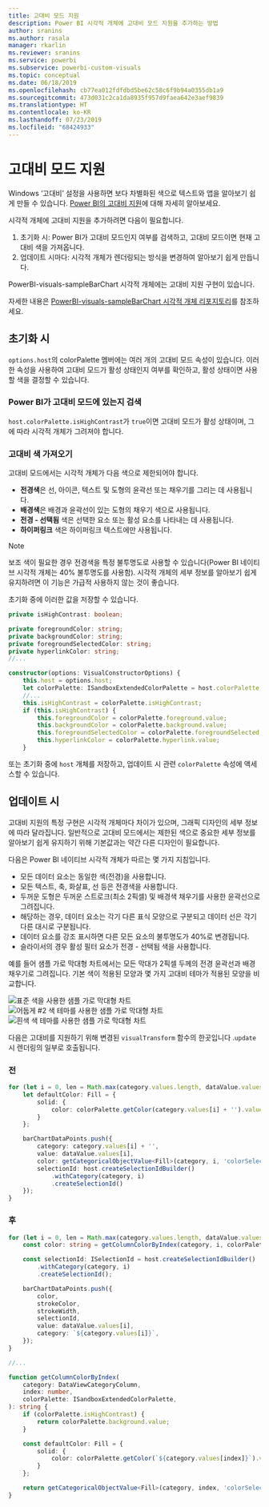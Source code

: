 ```yaml
---
title: 고대비 모드 지원
description: Power BI 시각적 개체에 고대비 모드 지원을 추가하는 방법
author: sranins
ms.author: rasala
manager: rkarlin
ms.reviewer: sranins
ms.service: powerbi
ms.subservice: powerbi-custom-visuals
ms.topic: conceptual
ms.date: 06/18/2019
ms.openlocfilehash: cb77ea012fdfdbd5be62c58c6f9b94a0355db1a9
ms.sourcegitcommit: 473d031c2ca1da8935f957d9faea642e3aef9839
ms.translationtype: HT
ms.contentlocale: ko-KR
ms.lasthandoff: 07/23/2019
ms.locfileid: "68424933"
---
```

# <a name="high-contrast-mode-support"></a>고대비 모드 지원

Windows ‘고대비’ 설정을 사용하면 보다 차별화된 색으로 텍스트와 앱을 알아보기 쉽게 만들 수 있습니다. 
[Power BI의 고대비 지원](https://powerbi.microsoft.com/blog/power-bi-desktop-june-2018-feature-summary/#highContrast)에 대해 자세히 알아보세요.

시각적 개체에 고대비 지원을 추가하려면 다음이 필요합니다.

1. 초기화 시: Power BI가 고대비 모드인지 여부를 검색하고, 고대비 모드이면 현재 고대비 색을 가져옵니다.
2. 업데이트 시마다: 시각적 개체가 렌더링되는 방식을 변경하여 알아보기 쉽게 만듭니다.

PowerBI-visuals-sampleBarChart 시각적 개체에는 고대비 지원 구현이 있습니다.

자세한 내용은 [PowerBI-visuals-sampleBarChart 시각적 개체 리포지토리](https://github.com/Microsoft/PowerBI-visuals-sampleBarChart/commit/61011c82b66ca0d3321868f1d089c65101ca42e6)를 참조하세요.

## <a name="on-init"></a>초기화 시

`options.host`의 colorPalette 멤버에는 여러 개의 고대비 모드 속성이 있습니다. 이러한 속성을 사용하여 고대비 모드가 활성 상태인지 여부를 확인하고, 활성 상태이면 사용할 색을 결정할 수 있습니다.

### <a name="detect-that-power-bi-is-in-high-contrast-mode"></a>Power BI가 고대비 모드에 있는지 검색

`host.colorPalette.isHighContrast`가 `true`이면 고대비 모드가 활성 상태이며, 그에 따라 시각적 개체가 그려져야 합니다.

### <a name="get-high-contrast-colors"></a>고대비 색 가져오기

고대비 모드에서는 시각적 개체가 다음 색으로 제한되어야 합니다.

* **전경색**은 선, 아이콘, 텍스트 및 도형의 윤곽선 또는 채우기를 그리는 데 사용됩니다.
* **배경색**은 배경과 윤곽선이 있는 도형의 채우기 색으로 사용됩니다.
* **전경 - 선택됨** 색은 선택한 요소 또는 활성 요소를 나타내는 데 사용됩니다.
* **하이퍼링크** 색은 하이퍼링크 텍스트에만 사용됩니다.

> [!NOTE]
> 보조 색이 필요한 경우 전경색을 특정 불투명도로 사용할 수 있습니다(Power BI 네이티브 시각적 개체는 40% 불투명도를 사용함). 시각적 개체의 세부 정보를 알아보기 쉽게 유지하려면 이 기능은 가급적 사용하지 않는 것이 좋습니다.

초기화 중에 이러한 값을 저장할 수 있습니다.

```typescript
private isHighContrast: boolean;

private foregroundColor: string;
private backgroundColor: string;
private foregroundSelectedColor: string;
private hyperlinkColor: string;
//...

constructor(options: VisualConstructorOptions) {
    this.host = options.host;
    let colorPalette: ISandboxExtendedColorPalette = host.colorPalette;
    //...
    this.isHighContrast = colorPalette.isHighContrast;
    if (this.isHighContrast) {
        this.foregroundColor = colorPalette.foreground.value;
        this.backgroundColor = colorPalette.background.value;
        this.foregroundSelectedColor = colorPalette.foregroundSelected.value;
        this.hyperlinkColor = colorPalette.hyperlink.value;
    }
```

또는 초기화 중에 `host` 개체를 저장하고, 업데이트 시 관련 `colorPalette` 속성에 액세스할 수 있습니다.

## <a name="on-update"></a>업데이트 시

고대비 지원의 특정 구현은 시각적 개체마다 차이가 있으며, 그래픽 디자인의 세부 정보에 따라 달라집니다. 일반적으로 고대비 모드에서는 제한된 색으로 중요한 세부 정보를 알아보기 쉽게 유지하기 위해 기본값과는 약간 다른 디자인이 필요합니다.

다음은 Power BI 네이티브 시각적 개체가 따르는 몇 가지 지침입니다.

* 모든 데이터 요소는 동일한 색(전경)을 사용합니다.
* 모든 텍스트, 축, 화살표, 선 등은 전경색을 사용합니다.
* 두꺼운 도형은 두꺼운 스트로크(최소 2픽셀) 및 배경색 채우기를 사용한 윤곽선으로 그려집니다.
* 해당하는 경우, 데이터 요소는 각기 다른 표식 모양으로 구분되고 데이터 선은 각기 다른 대시로 구분됩니다.
* 데이터 요소를 강조 표시하면 다른 모든 요소의 불투명도가 40%로 변경됩니다.
* 슬라이서의 경우 활성 필터 요소가 전경 - 선택됨 색을 사용합니다.

예를 들어 샘플 가로 막대형 차트에서는 모든 막대가 2픽셀 두께의 전경 윤곽선과 배경 채우기로 그려집니다. 기본 색이 적용된 모양과 몇 가지 고대비 테마가 적용된 모양을 비교합니다.

![표준 색을 사용한 샘플 가로 막대형 차트](./media/hc-samplebarchart-standard.png)
![*어둡게 #2* 색 테마를 사용한 샘플 가로 막대형 차트](./media/hc-samplebarchart-dark2.png)
![*흰색* 색 테마를 사용한 샘플 가로 막대형 차트](./media/hc-samplebarchart-white.png)

다음은 고대비를 지원하기 위해 변경된 `visualTransform` 함수의 한곳입니다 .`update` 시 렌더링의 일부로 호출됩니다.

### <a name="before"></a>전

```typescript
for (let i = 0, len = Math.max(category.values.length, dataValue.values.length); i < len; i++) {
    let defaultColor: Fill = {
        solid: {
            color: colorPalette.getColor(category.values[i] + '').value
        }
    };

    barChartDataPoints.push({
        category: category.values[i] + '',
        value: dataValue.values[i],
        color: getCategoricalObjectValue<Fill>(category, i, 'colorSelector', 'fill', defaultColor).solid.color,
        selectionId: host.createSelectionIdBuilder()
            .withCategory(category, i)
            .createSelectionId()
    });
}
```

### <a name="after"></a>후

```typescript
for (let i = 0, len = Math.max(category.values.length, dataValue.values.length); i < len; i++) {
    const color: string = getColumnColorByIndex(category, i, colorPalette);

    const selectionId: ISelectionId = host.createSelectionIdBuilder()
        .withCategory(category, i)
        .createSelectionId();

    barChartDataPoints.push({
        color,
        strokeColor,
        strokeWidth,
        selectionId,
        value: dataValue.values[i],
        category: `${category.values[i]}`,
    });
}

//...

function getColumnColorByIndex(
    category: DataViewCategoryColumn,
    index: number,
    colorPalette: ISandboxExtendedColorPalette,
): string {
    if (colorPalette.isHighContrast) {
        return colorPalette.background.value;
    }

    const defaultColor: Fill = {
        solid: {
            color: colorPalette.getColor(`${category.values[index]}`).value,
        }
    };

    return getCategoricalObjectValue<Fill>(category, index, 'colorSelector', 'fill', defaultColor).solid.color;
}
```
